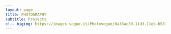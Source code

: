 ```yaml
---
layout: page
title: PHOTOGRAPHY 
subtitle: Projects
<!-- bigimg: https://images.vogue.it/Photovogue/0a38ac30-11d3-11eb-b581-2fe907d89330_large.jpg -->
---
```

<!--
<h2><a href="http://www.vogue.it/photovogue/portfolio/?id=149678" target="_blank">PHOTOVOGUE</a></h2>
  <p>Portfolio sulla piattaforma Vogue Italia</p>
  <hr>
{% for photocollection in site.photocollections %}
  <div class="photocollection">
    <h2><a href="{{ photocollection.url }}">{{ photocollection.title }}
    </a></h2>
    <p>{{ photocollection.short-description }} {{ photocollection.images[0].image_path }}</p>
    <hr>
  </div> 
{% endfor %}
-->
<head>
<meta name="viewport" content="initial-scale=1.0, maximum-scale=1.0, width=device-width, user-scalable=no">
<!--
<style>
a:link {
  color: white;
  background-color: black;
  text-decoration: none;
}
a:visited {
  color: white;
  background-color: black;
  text-decoration: none;
}
a:hover {
  color: white;
  background-color: black;
  text-decoration: none;
}
a:active {
  color: white;
  background-color: black;
  text-decoration: none;
}
</style>
-->

</head>

<body>
 <div id="photocollection"></div>
 
 <script>
    var html_cmd = "";

        html_cmd+="<div class='square bg' style='background-image: url(" + "https://images.vogue.it/Photovogue/0a38ac30-11d3-11eb-b581-2fe907d89330_large.jpg" + ")'>";
        html_cmd+="<div class='content'>"
        html_cmd+="<div class='table'>"
        html_cmd+="<div class='table-cell'>"
        html_cmd+= "<a href='https://www.vogue.it/photovogue/portfolio/?id=149678' target='_blank' style='color:white; background-color:black'>" + "PORTFOLIO SULLA PIATTAFORMA VOGUE ITALIA" + "</a>";
        html_cmd+="</div>"
        html_cmd+="</div>"
        html_cmd+="</div>"
        html_cmd+="</div>"    
    
    {% for photocollection in site.photocollections %}
        html_cmd+="<div class='square bg' style='background-image: url(" + "{{ photocollection.images[0].image_path }}" + ")'>";
        html_cmd+="<div class='content'>"
        html_cmd+="<div class='table'>"
        html_cmd+="<div class='table-cell'>"
        html_cmd+= "<a href='{{ photocollection.url }}' style='color:white; background-color:black'>" + "{{ photocollection.title }}" + "</a>";
        html_cmd+="</div>"
        html_cmd+="</div>"
        html_cmd+="</div>"
        html_cmd+="</div>"
//         console.log(html_cmd);
    {% endfor %}

    document.getElementById("photocollection").innerHTML=html_cmd;
</script>
</body>
